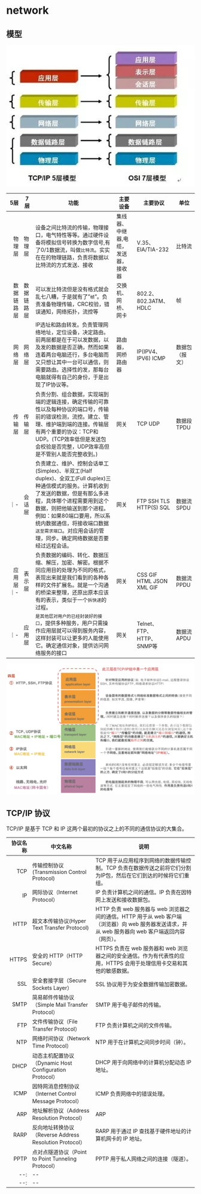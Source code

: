 # network

## 模型

![模型](pic/model.png)

|5层|7层|功能|主要设备|主要协议|单位|
|--:|--|--|--|--|--|
|物理层|物理层|设备之间比特流的传输，物理接口，电气特性等等。通过硬件设备将模拟信号转换为数字信号,有了0/1数据流，叫做`比特流`。实实在在的物理链路，负责将数据以比特流的方式发送、接收|集线器、中继器,电缆，发送器，接收器|V.35、EIA/TIA-232|比特流|
|数据链路层|数据链路层|可以发比特流但是没有格式就会乱七八糟，于是就有了”`帧`”。负责准备物理传输，CRC校验，错误通知，网络拓扑，流控等|交换机、网桥、网卡|802.2、802.3ATM、HDLC|帧|
|网络层|网络层|IP选址和路由转发。负责管理网络地址，定位设备，决定路由。前两层都是在于可以发数据，以及发的数据是否正确，然而如果连着两台电脑还行，多台电脑而又只想让其中一台可以通信，则需要路由。选择性的发，那每台电脑就得有自己的身份，于是出现了IP协议等。|路由器，网桥路由器|IP(IPV4、IPV6) ICMP|数据包（报文）|
|传输层|传输层|负责分割、组合数据，实现端到端的逻辑连接，确定传输的可靠性以及每种协议的端口号，传输前的错误检测，流控。建立、管理、维护端到端的连接。传输层有两个重要的协议：TCP和UDP。(TCP效率低但是发送包会校验是否完整，UDP效率高但是不管别人能否完整收到。)|网关|TCP UDP|数据段TPDU|
|｜-|会话层|负责建立、维护、控制会话单工(Simplex)、半双工(Half duplex)、全双工(Full duplex)三种通信模式的服务。计算机收到了发送的数据，但是有那么多进程，具体哪个进程需要用到这个数据，则把他输送到那个进程。例如：如果80端口要用，所以系统内数据通信，将接收端口数据`送至需求端口`。对应用会话的管理，同步。确定网络数据是否要经过远程会话。|网关|FTP SSH TLS HTTP(S) SQL|数据流SPDU|
|应用层｜-|表示层|负责数据的编码、转化、数据压缩、解压，加密、解密。根据不同应用目的处理为不同的格式，表现出来就是我们看到的各种各样的文件扩展名。就是一个沟通的桥梁来整理，还原出原本应该有的表示，类似于一个`拆快递`的过程。|网关|CSS GIF HTML JSON XML GIF|数据流PPDU|
|｜-|应用层|`是其他层对用户的已经封装好的接口`，提供多种服务，用户只需操作应用层就可以得到服务内容，这样封装可以让更多的人能使用它。确定通信对象，提供访问网络服务的接口|网关|	Telnet、FTP、HTTP、SNMP等|数据流APDU|

![模型](pic/model-1.png)

## TCP/IP 协议

TCP/IP 是基于 TCP 和 IP 这两个最初的协议之上的不同的通信协议的大集合。

|协议名称|中文名称|说明|
|---:|---|---|
|TCP|传输控制协议(Transmission Control Protocol)|TCP 用于从应用程序到网络的数据传输控制。TCP 负责在数据传送之前将它们分割为IP包，然后在它们到达的时候将它们重组。|
|IP|网际协议（Internet Protocol）|IP 负责计算机之间的通信。IP 负责在因特网上发送和接收数据包。|
|HTTP|超文本传输协议(Hyper Text Transfer Protocol)|HTTP 负责 web 服务器与 web 浏览器之间的通信。HTTP 用于从 web 客户端（浏览器）向 web 服务器发送请求，并从 web 服务器向 web 客户端返回内容（网页）。|
|HTTPS|安全的 HTTP（HTTP Secure）|HTTPS 负责在 web 服务器和 web 浏览器之间的安全通信。作为有代表性的应用，HTTPS 会用于处理信用卡交易和其他的敏感数据。|
|SSL|安全套接字层（Secure Sockets Layer）|SSL 协议用于为安全数据传输加密数据。|
|SMTP|简易邮件传输协议（Simple Mail Transfer Protocol）|SMTP 用于电子邮件的传输。|
|FTP|文件传输协议（File Transfer Protocol）|FTP 负责计算机之间的文件传输。|
|NTP|网络时间协议（Network Time Protocol）|NTP 用于在计算机之间同步时间（钟）。|
|DHCP|动态主机配置协议（Dynamic Host Configuration Protocol）|DHCP 用于向网络中的计算机分配动态 IP 地址。|
|ICMP|因特网消息控制协议（Internet Control Message Protocol）|ICMP 负责网络中的错误处理。|
|ARP|地址解析协议（Address Resolution Protocol）|ARP|用于通过 IP 来查找基于 IP 地址的计算机网卡的硬件地址。|
|RARP|反向地址转换协议（Reverse Address Resolution Protocol）|RARP 用于通过 IP 查找基于硬件地址的计算机网卡的 IP 地址。|
|PPTP|点对点隧道协议（Point to Point Tunneling Protocol）|PPTP 用于私人网络之间的连接（隧道）。|
|--:|--|
|--:|--|
